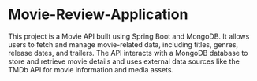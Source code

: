 # Movie-Review-Application
This project is a Movie API built using Spring Boot and MongoDB. It allows users to fetch and manage movie-related data, including titles, genres, release dates, and trailers. The API interacts with a MongoDB database to store and retrieve movie details and uses external data sources like the TMDb API for movie information and media assets.
